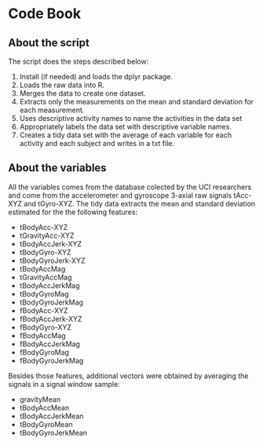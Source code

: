 # Code Book
## About the script
The script does the steps described below:
 1. Install (if needed) and loads the dplyr package.
 2. Loads the raw data into R.
 3. Merges the data to create one dataset.
 4. Extracts only the measurements on the mean and standard deviation for each measurement.
 5. Uses descriptive activity names to name the activities in the data set
 6. Appropriately labels the data set with descriptive variable names.
 7. Creates a tidy data set with the average of each variable for each activity and each subject and writes in a txt file.
 
## About the variables
All the variables comes from the database colected by the UCI researchers and come from the accelerometer and gyroscope 3-axial raw signals tAcc-XYZ and tGyro-XYZ.
The tidy data extracts the mean and standard deviation estimated for the the following features:

 - tBodyAcc-XYZ
 - tGravityAcc-XYZ
 - tBodyAccJerk-XYZ
 - tBodyGyro-XYZ
 - tBodyGyroJerk-XYZ
 - tBodyAccMag
 - tGravityAccMag
 - tBodyAccJerkMag
 - tBodyGyroMag
 - tBodyGyroJerkMag
 - fBodyAcc-XYZ
 - fBodyAccJerk-XYZ
 - fBodyGyro-XYZ
 - fBodyAccMag
 - fBodyAccJerkMag
 - fBodyGyroMag
 - fBodyGyroJerkMag

Besides those features, additional vectors were obtained by averaging the signals in a signal window sample:

 - gravityMean
 - tBodyAccMean
 - tBodyAccJerkMean
 - tBodyGyroMean
 - tBodyGyroJerkMean